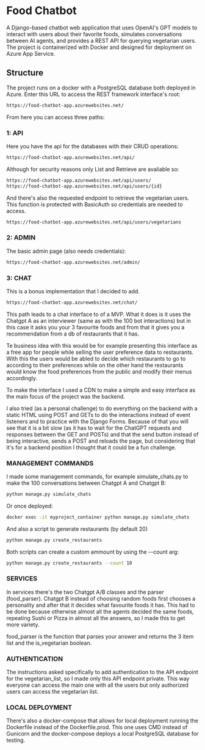 # Food Chatbot

A Django-based chatbot web application that uses OpenAI's GPT models to interact with users about their favorite foods, simulates conversations between AI agents, and provides a REST API for querying vegetarian users. The project is containerized with Docker and designed for deployment on Azure App Service.


## Structure

The project runs on a docker with a PostgreSQL database both deployed in Azure.
Enter this URL to access the REST framework interface's root:
```bash
https://food-chatbot-app.azurewebsites.net/
```
From here you can access three paths:

### 1: API
Here you have the api for the databases with their CRUD operations:
```bash
https://food-chatbot-app.azurewebsites.net/api/
```
Although for security reasons only List and Retrieve are avaliable so: 
```bash
https://food-chatbot-app.azurewebsites.net/api/users/
https://food-chatbot-app.azurewebsites.net/api/users/{id}
```

And there's also the requested endpoint to retrieve the vegetarian users.
This function is protected with BasicAuth so credentials are needed to access.
```bash
https://food-chatbot-app.azurewebsites.net/api/users/vegetarians
```

### 2: ADMIN
The basic admin page (also needs credentials):
```bash
https://food-chatbot-app.azurewebsites.net/admin/
```

### 3: CHAT
This is a bonus implementation that I decided to add.
```bash
https://food-chatbot-app.azurewebsites.net/chat/
```
This path leads to a chat interface to of a MVP. What it does is it uses the Chatgpt A as an interviewer (same as with the 100 bot interactions) but in this case it asks you your 3 favourite foods and from that it gives you a recommendation from a db of restaurants that it has.

Te business idea with this would be for example presenting this interface as a free app for people while selling the user preference data to restaurants. With this the users would be abled to decide which restaurants to go to according to their preferences while on the other hand the restaurants would know the food preferences from the public and modify their menus accordingly.

To make the interface I used a CDN to make a simple and easy interface as the main focus of the project was the backend.

I also tried (as a personal challenge) to do everything on the backend with a static HTML using POST and GETs to do the interactions instead of event listeners and to practice with the Django Forms. Because of that you will see that it is a bit slow (as it has to wait for the ChatGPT requests and responses between the GET and POSTs) and that the send button instead of being interactive, sends a POST and reloads the page, but considering that it's for a backend position I thought that it could be a fun challenge.


### MANAGEMENT COMMANDS
I made some management commands, for example simulate_chats.py to make the 100 conversations between Chatgpt A and Chatgpt B:
```bash
python manage.py simulate_chats
```
Or once deployed:
```bash
docker exec -it myproject_container python manage.py simulate_chats
```
And also a script to generate restaurants (by default 20)
```bash
python manage.py create_restaurants
```
Both scripts can create a custom ammount by using the --count arg:
```bash
python manage.py create_restaurants --count 10
```

### SERVICES
In services there's the two Chatgpt A/B classes and the parser (food_parser).
Chatgpt B instead of choosing random foods first chooses a personality and after that it decides what favourite foods it has. This had to be done because otherwise almost all the agents decided the same foods, repeating Sushi or Pizza in almost all the answers, so I made this to get more variety.

food_parser is the function that parses your answer and returns the 3 item list and the is_vegetarian boolean.

### AUTHENTICATION
The instructions asked specifically to add authentication to the API endpoint for the vegetarian_list, so I made only this API endpoint private. This way everyone can access the main one with all the users but only authorized users can access the vegetarian list.


### LOCAL DEPLOYMENT
There's also a docker-compose that allows for local deployment running the Dockerfile instead of the Dockerfile.prod. This one uses CMD instead of Gunicorn and the docker-compose deploys a local PostgreSQL database for testing.
